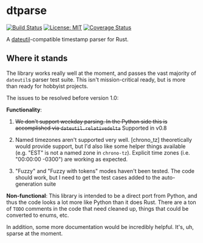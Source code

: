 # dtparse
[![Build
 Status](https://travis-ci.org/markcol/dtparse.svg?branch=master)](https://travis-ci.org/markcol/dtparse)
 [![License:
 MIT](https://img.shields.io/badge/License-Apache-2.0-yellow.svg)](https://opensource.org/licenses/Apache-2.0) [![Coverage Status](https://coveralls.io/repos/github/markcol/dtparse/badge.svg?branch=master)](https://coveralls.io/github/markcol/dtparse?branch=master)

A [dateutil]-compatible timestamp parser for Rust.

## Where it stands

The library works really well at the moment, and passes the vast
majority of `dateutil`s parser test suite. This isn't mission-critical
ready, but is more than ready for hobbyist projects.

The issues to be resolved before version 1.0:

**Functionality**:

1. ~~We don't support weekday parsing. In the Python side this is
accomplished via `dateutil.relativedelta`~~ Supported in v0.8

1. Named timezones aren't supported very well. [chrono_tz]
theoretically would provide support, but I'd also like some helper
things available (e.g. "EST" is not a named zone in `chrono-tz`).
Explicit time zones (i.e. "00:00:00 -0300") are working as expected.

1. "Fuzzy" and "Fuzzy with tokens" modes haven't been tested. The code
should work, but I need to get the test cases added to the
auto-generation suite

**Non-functional**: This library is intended to be a direct port from
Python, and thus the code looks a lot more like Python than it does
Rust. There are a ton of `TODO` comments in the code that need cleaned
up, things that could be converted to enums, etc.

In addition, some more documentation would be incredibly helpful.
It's, uh, sparse at the moment.

[dateutil]: https://github.com/dateutil/dateutil
[crono_tz]: https://github.com/cronotope/chrono-tz
